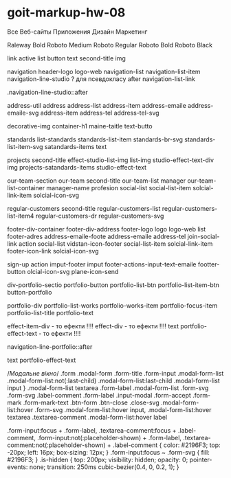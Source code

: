 # goit-markup-hw-08

<batom>Все</batom>
<batom>Веб-сайты</batom>
<batom>Приложения</batom>
<batom>Дизайн</batom>
<batom>Маркетинг</batom>

Raleway Bold
Roboto Medium
Roboto Regular
Roboto Bold
Roboto Black

<!--виписуємо класи по секціях--> 

<!--Загальні класи для всіх-->
link 
active
list
button 
text
second-title
img 

<!--navigation-->
navigation 
header-logo 
logo-web 
navigation-list 
navigation-list-item 
navigation-line-studio ? для псевдокласу after 
navigation-list-link 
<!--Декоративні ефекти + Векторна графіка - доставляю, розкидаю по секціях то що залишилось по відповідно до класу який є в тій чи іншій секції  -->  
.navigation-line-studio::after

address-util 
address
address-list
address-item
address-emaile
address-emaile-svg 
address-item
address-tel
address-tel-svg 



<!--заголовок і кнопка-->
decorative-img 
container-h1
maine-taitle
text-butto

<!--Декоративні ефекти + Векторна графіка - доставляю, розкидаю по секціях то що залишилось по відповідно до класу який є в тій чи іншій секції  -->   




<!--Наші Стандарти-->
standards 
list-standards
standards-list-item
standards-br-svg 
standards-list-item-svg
satandards-items
text
<!--Декоративні ефекти + Векторна графіка - доставляю, розкидаю по секціях то що залишилось по відповідно до класу який є в тій чи іншій секції  -->   



<!--Чем мы занимаемся--> 
projects 
second-title 
effect-studio-list-img
list-img
studio-effect-text-div
img
projects-satandards-items 
studio-effect-text

<!--Наша команда--> 
our-team-section 
our-team 
second-title
our-team-list 
manager 
our-team-list-container 
manager-name
profesion
social-list
social-list-item
solcial-link-item
solcial-icon-svg

<!--Постоянные клиенты--> 
regular-customers
second-title
regular-customers-list 
regular-customers-list-item4
regular-customers-dr
regular-customers-svg

<!--Footer: Лого, Адреса, Приєднуйтесь, Підписуйтесь--> 
<!--<div class="footer-container">--> 
footer-div-container 
footer-div-address
footer-logo logo
logo-web
list
footer-adres
address-emaile-foote
address-emaile
address-tel 
join-social-link 
action 
social-list 
vidstan-icon-footer 
social-list-item 
solcial-link-item
footer-icon-link 
solcial-icon-svg

sign-up 
action 
imput-footer
imput
footer-actions-input-text-emaile 
footter-button
olcial-icon-svg
plane-icon-send 

<!--portfolio-->
<!--Портфоліо Кнопки навігації (ВСЕ,ВЕБ_САЙТ,Додатки,Дизайн,Маркетинг)-->
div-portfolio-sectio
portfolio-button
portfolio-list-btn
portfolio-list-item-btn
button-portfolio
<!--Портфоліо Список: (ВСЕ,ВЕБ_САЙТ,Додатки,Дизайн,Маркетинг) -->
portfolio-div 
portfolio-list-works
portfolio-works-item
portfolio-focus-item 
portfolio-list-title 
portfolio-text 

effect-item-div - то ефекти !!!!
effect-div - то ефекти !!!!
text portfolio-effect-text - то ефекти !!!! 

<!--Декоративні ефекти + Векторна графіка - доставляю, розкидаю по секціях то що залишилось по відповідно до класу який є в тій чи іншій секції  -->   
navigation-line-portfolio::after






<!--Модалье вікно--> 
text portfolio-effect-text

/*Модальне вікно*/
.form 
.modal-form 
.form-title 
.form-input 
.modal-form-list 
.modal-form-list:not(:last-child)
.modal-form-list:last-child 
.modal-form-list input 
}
.modal-form-list textarea 
.form-label 
.modal-form-list
.form-svg 
.form-svg 
.label-comment 
.form-label 
.input-modal 
.form-accept 
.form-mark
.form-mark-text 
.btn-form 
.btn-close 
.close-svg 
.modal-form-list:hover .form-svg 
.modal-form-list:hover input,
.modal-form-list:hover textarea 
.textarea-comment 
.modal-form-list:hover label


.form-input:focus + .form-label,
.textarea-comment:focus + .label-comment,
.form-input:not(:placeholder-shown) + .form-label,
.textarea-comment:not(:placeholder-shown) + .label-comment {
  color: #2196F3;
  top: -20px;
  left: 16px;
  box-sizing: 12px;
}
.form-input:focus ~ .form-svg {
  fill:  #2196F3;
}
.is-hidden {
  top: 200px;
  visibility: hidden;
  opacity: 0;
  pointer-events: none;
  transition: 250ms cubic-bezier(0.4, 0, 0.2, 1);
}

